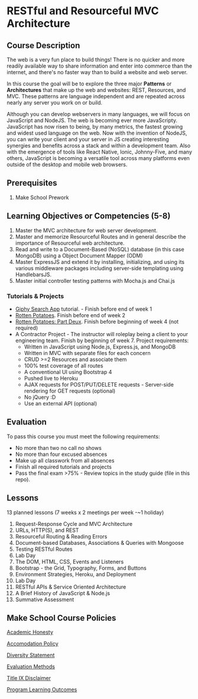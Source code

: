 # RESTful and Resourceful MVC Architecture

## Course Description

The web is a very fun place to build things! There is no quicker and more readily available way to share information and enter into commerce than the internet, and there's no faster way than to build a website and web server.

In this course the goal will be to explore the three major **Patterns** or **Architectures** that make up the web and websites: REST, Resources, and MVC. These patterns are language independent and are repeated across nearly any server you work on or build.

Although you can develop webservers in many languages, we will focus on JavaScript and NodeJS. The web is becoming ever more JavaScripty. JavaScript has now risen to being, by many metrics, the fastest growing and widest used language on the web. Now with the invention of NodeJS, you can write your client and your server in JS creating interesting synergies and benefits across a stack and within a development team. Also with the emergence of tools like React Native, Ionic, Johnny-Five, and many others, JavaScript is becoming a versatile tool across many platforms even outside of the desktop and mobile web browsers.

## Prerequisites

1. Make School Prework

## Learning Objectives or Competencies (5-8)

1. Master the MVC architecture for web server development.
1. Master and memorize Resourceful Routes and in general describe the importance of Resourceful web architecture.
1. Read and write to a Document-Based (NoSQL) database (in this case MongoDB) using a Object Document Mapper (ODM)
1. Master ExpressJS and extend it by installing, initializing, and using its various middleware packages including server-side templating using HandlebarsJS.
1. Master initial controller testing patterns with Mocha.js and Chai.js

### Tutorials & Projects

- [Giphy Search App](https://www.makeschool.com/academy/track/giphy-search-app-with-node-js) tutorial. - Finish before end of week 1
- [Rotten Potatoes](https://www.makeschool.com/academy/track/rotten-potatoes---movie-reviews-with-express-js). Finish before end of week 2
- [Rotten Potatoes: Part Deux](https://www.makeschool.com/academy/track/rotten-potatoes---movie-reviews-with-express-js-rge). Finish before beginning of week 4 (not required)
- A Contractor Project - The instructor will roleplay being a client to your engineering team. Finish by beginning of week 7. Project requirements:
    - Written in JavaScript using Node.js, Express.js, and MongoDB
    - Written in MVC with separate files for each concern
    - CRUD >=2 Resources and associate them
    - 100% test coverage of all routes
    - A conventional UI using Bootstrap 4
    - Pushed live to Heroku
    - AJAX requests for POST/PUT/DELETE requests - Server-side rendering for GET requests (optional)
    - No jQuery :D
    - Use an external API (optional)

## Evaluation

To pass this course you must meet the following requirements:

- No more than two no call no shows
- No more than four excused absences
- Make up all classwork from all absences
- Finish all required tutorials and projects
- Pass the final exam >75% - Review topics in the study guide (file in this repo).


## Lessons

13 planned lessons (7 weeks x 2 meetings per week -~1 holiday)

1. Request-Response Cycle and MVC Architecture
1. URLs, HTTP(S), and REST
1. Resourceful Routing & Reading Errors
1. Document-based Databases, Associations & Queries with Mongoose
1. Testing RESTful Routes
1. Lab Day
1. The DOM, HTML, CSS, Events and Listeners
1. Bootstrap - the Grid, Typography, Forms, and Buttons
1. Environment Strategies, Heroku, and Deployment
1. Lab Day
1. RESTful APIs & Service Oriented Architecture
1. A Brief History of JavaScript & Node.js
1. Summative Assessment

## Make School Course Policies

[Academic Honesty](https://github.com/Product-College-Courses/Common-Syllabus-Sections/blob/master/Academic-Honesty-and-Plagiarism.md)

[Accomodation Policy](https://github.com/Product-College-Courses/Common-Syllabus-Sections/blob/master/Accommodation-Policy.md)

[Diversity Statement](https://github.com/Product-College-Courses/Common-Syllabus-Sections/blob/master/Diversity-Statement.md)

[Evaluation Methods](https://github.com/Product-College-Courses/Common-Syllabus-Sections/blob/master/Evaluation-Methods.md)

[Title IX Disclaimer](https://github.com/Product-College-Courses/Common-Syllabus-Sections/blob/master/Evaluations-Title-X-Disclaimer.md)

[Program Learning Outcomes](https://github.com/Product-College-Courses/Common-Syllabus-Sections/blob/master/Program-Learning-Outcomes.md)
